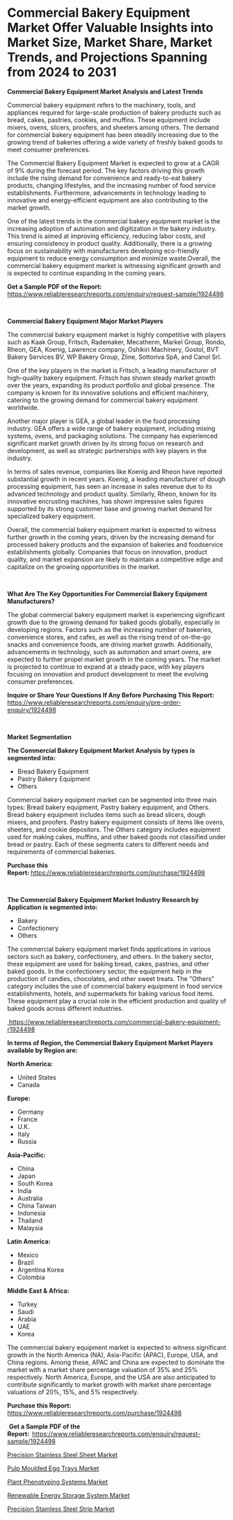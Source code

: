 <p><h1>Commercial Bakery Equipment Market Offer Valuable Insights into Market Size, Market Share, Market Trends, and Projections Spanning from 2024 to 2031</h1></p><p><strong>Commercial Bakery Equipment Market Analysis and Latest Trends</strong></p>
<p><p>Commercial bakery equipment refers to the machinery, tools, and appliances required for large-scale production of bakery products such as bread, cakes, pastries, cookies, and muffins. These equipment include mixers, ovens, slicers, proofers, and sheeters among others. The demand for commercial bakery equipment has been steadily increasing due to the growing trend of bakeries offering a wide variety of freshly baked goods to meet consumer preferences.</p><p>The Commercial Bakery Equipment Market is expected to grow at a CAGR of 9% during the forecast period. The key factors driving this growth include the rising demand for convenience and ready-to-eat bakery products, changing lifestyles, and the increasing number of food service establishments. Furthermore, advancements in technology leading to innovative and energy-efficient equipment are also contributing to the market growth.</p><p>One of the latest trends in the commercial bakery equipment market is the increasing adoption of automation and digitization in the bakery industry. This trend is aimed at improving efficiency, reducing labor costs, and ensuring consistency in product quality. Additionally, there is a growing focus on sustainability with manufacturers developing eco-friendly equipment to reduce energy consumption and minimize waste.Overall, the commercial bakery equipment market is witnessing significant growth and is expected to continue expanding in the coming years.</p></p>
<p><strong>Get a Sample PDF of the Report:&nbsp;</strong> <a href="https://www.reliableresearchreports.com/enquiry/request-sample/1924498">https://www.reliableresearchreports.com/enquiry/request-sample/1924498</a></p>
<p>&nbsp;</p>
<p><strong>Commercial Bakery Equipment Major Market Players</strong></p>
<p><p>The commercial bakery equipment market is highly competitive with players such as Kaak Group, Fritsch, Rademaker, Mecatherm, Markel Group, Rondo, Rheon, GEA, Koenig, Lawrence company, Oshikiri Machinery, Gostol, BVT Bakery Services BV, WP Bakery Group, Zline, Sottoriva SpA, and Canol Srl. </p><p>One of the key players in the market is Fritsch, a leading manufacturer of high-quality bakery equipment. Fritsch has shown steady market growth over the years, expanding its product portfolio and global presence. The company is known for its innovative solutions and efficient machinery, catering to the growing demand for commercial bakery equipment worldwide.</p><p>Another major player is GEA, a global leader in the food processing industry. GEA offers a wide range of bakery equipment, including mixing systems, ovens, and packaging solutions. The company has experienced significant market growth driven by its strong focus on research and development, as well as strategic partnerships with key players in the industry.</p><p>In terms of sales revenue, companies like Koenig and Rheon have reported substantial growth in recent years. Koenig, a leading manufacturer of dough processing equipment, has seen an increase in sales revenue due to its advanced technology and product quality. Similarly, Rheon, known for its innovative encrusting machines, has shown impressive sales figures supported by its strong customer base and growing market demand for specialized bakery equipment.</p><p>Overall, the commercial bakery equipment market is expected to witness further growth in the coming years, driven by the increasing demand for processed bakery products and the expansion of bakeries and foodservice establishments globally. Companies that focus on innovation, product quality, and market expansion are likely to maintain a competitive edge and capitalize on the growing opportunities in the market.</p></p>
<p>&nbsp;</p>
<p><strong>What Are The Key Opportunities For Commercial Bakery Equipment Manufacturers?</strong></p>
<p><p>The global commercial bakery equipment market is experiencing significant growth due to the growing demand for baked goods globally, especially in developing regions. Factors such as the increasing number of bakeries, convenience stores, and cafes, as well as the rising trend of on-the-go snacks and convenience foods, are driving market growth. Additionally, advancements in technology, such as automation and smart ovens, are expected to further propel market growth in the coming years. The market is projected to continue to expand at a steady pace, with key players focusing on innovation and product development to meet the evolving consumer preferences.</p></p>
<p><strong>Inquire or Share Your Questions If Any Before Purchasing This Report:</strong> <a href="https://www.reliableresearchreports.com/enquiry/pre-order-enquiry/1924498">https://www.reliableresearchreports.com/enquiry/pre-order-enquiry/1924498</a></p>
<p>&nbsp;</p>
<p><strong>Market Segmentation</strong></p>
<p><strong>The Commercial Bakery Equipment Market Analysis by types is segmented into:</strong></p>
<p><ul><li>Bread Bakery Equipment</li><li>Pastry Bakery Equipment</li><li>Others</li></ul></p>
<p><p>Commercial bakery equipment market can be segmented into three main types: Bread bakery equipment, Pastry bakery equipment, and Others. Bread bakery equipment includes items such as bread slicers, dough mixers, and proofers. Pastry bakery equipment consists of items like ovens, sheeters, and cookie depositors. The Others category includes equipment used for making cakes, muffins, and other baked goods not classified under bread or pastry. Each of these segments caters to different needs and requirements of commercial bakeries.</p></p>
<p><strong>Purchase this Report:&nbsp;</strong><a href="https://www.reliableresearchreports.com/purchase/1924498">https://www.reliableresearchreports.com/purchase/1924498</a></p>
<p>&nbsp;</p>
<p><strong>The Commercial Bakery Equipment Market Industry Research by Application is segmented into:</strong></p>
<p><ul><li>Bakery</li><li>Confectionery</li><li>Others</li></ul></p>
<p><p>The commercial bakery equipment market finds applications in various sectors such as bakery, confectionery, and others. In the bakery sector, these equipment are used for baking bread, cakes, pastries, and other baked goods. In the confectionery sector, the equipment help in the production of candies, chocolates, and other sweet treats. The "Others" category includes the use of commercial bakery equipment in food service establishments, hotels, and supermarkets for baking various food items. These equipment play a crucial role in the efficient production and quality of baked goods across different industries.</p></p>
<p><a href="https://www.reliableresearchreports.com/commercial-bakery-equipment-r1924498">&nbsp;https://www.reliableresearchreports.com/commercial-bakery-equipment-r1924498</a></p>
<p><strong>In terms of Region, the Commercial Bakery Equipment Market Players available by Region are:</strong></p>
<p>
    <p> <strong> North America: </strong>
        <ul>
            <li>United States</li>
            <li>Canada</li>
        </ul>
        </p> 
    <p> <strong> Europe: </strong>
        <ul>
            <li>Germany</li>
            <li>France</li>
            <li>U.K.</li>
            <li>Italy</li>
            <li>Russia</li>
        </ul>
        </p> 
    <p> <strong> Asia-Pacific: </strong>
        <ul>
            <li>China</li>
            <li>Japan</li>
            <li>South Korea</li>
            <li>India</li>
            <li>Australia</li>
            <li>China Taiwan</li>
            <li>Indonesia</li>
            <li>Thailand</li>
            <li>Malaysia</li>
        </ul>
        </p> 
    <p> <strong> Latin America: </strong>
        <ul>
            <li>Mexico</li>
            <li>Brazil</li>
            <li>Argentina Korea</li>
            <li>Colombia</li>
        </ul>
        </p> 
    <p> <strong> Middle East & Africa: </strong>
        <ul>
            <li>Turkey</li>
            <li>Saudi</li>
            <li>Arabia</li>
            <li>UAE</li>
            <li>Korea</li>
        </ul>
    </p>
    </p>
<p><p>The commercial bakery equipment market is expected to witness significant growth in the North America (NA), Asia-Pacific (APAC), Europe, USA, and China regions. Among these, APAC and China are expected to dominate the market with a market share percentage valuation of 35% and 25% respectively. North America, Europe, and the USA are also anticipated to contribute significantly to market growth with market share percentage valuations of 20%, 15%, and 5% respectively.</p></p>
<p><strong>Purchase this Report: </strong><a href="https://www.reliableresearchreports.com/purchase/1924498">https://www.reliableresearchreports.com/purchase/1924498</a></p>
<p>&nbsp;<strong>Get a Sample PDF of the Report:&nbsp;&nbsp;</strong><a href="https://www.reliableresearchreports.com/enquiry/request-sample/1924498">https://www.reliableresearchreports.com/enquiry/request-sample/1924498</a></p>
<p><strong></strong></p>
<p><p><a href="https://github.com/ChiragRP21/Market-Research-Report-List-5/blob/main/precision-stainless-steel-sheet-market.md">Precision Stainless Steel Sheet Market</a></p><p><a href="https://medium.com/@rebecca.smith5467/pulp-moulded-egg-trays-market-share-size-trends-industry-analysis-report-by-application-bda29f9c031e">Pulp Moulded Egg Trays Market</a></p><p><a href="https://issuu.com/reportprime-2/docs/plant-phenotyping-systems-market-size-2030.pptx">Plant Phenotyping Systems Market</a></p><p><a href="https://medium.com/@denisewilsogdn64/an-in-depth-analysis-of-the-global-renewable-energy-storage-system-market-scope-and-its-rapid-ab3104f9c2ba">Renewable Energy Storage System Market</a></p><p><a href="https://github.com/cecuraprangm/Market-Research-Report-List-3/blob/main/precision-stainless-steel-strip-market.md">Precision Stainless Steel Strip Market</a></p></p>